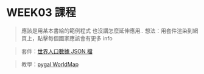 # WEEK03 課程

> 應該是用某本書給的範例程式 也沒講怎麼延伸應用..
> 想法：用套件渲染到網頁上，點擊每個國家應該會有更多 info

> 套件：[世界人口數據 JSON 檔](https://www.pygal.org/en/3.0.0/documentation/types/maps/pygal_maps_world.html)

> 教學：[pygal WorldMap](https://blog.aronyang.com/2021/09/json_25.html)
